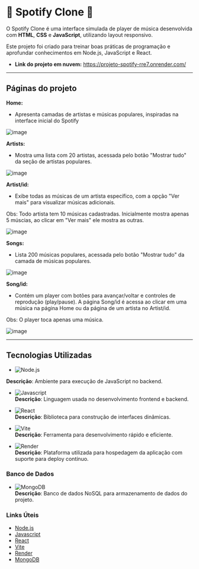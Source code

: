 # 🎵 Spotify Clone 🎵 

O Spotify Clone é uma interface simulada de player de música desenvolvida com **HTML**, **CSS** e **JavaScript**, utilizando layout responsivo.

Este projeto foi criado para treinar boas práticas de programação e aprofundar conhecimentos em Node.js, JavaScript e React.

- **Link do projeto em nuvem:**
https://projeto-spotify-rre7.onrender.com/

---

## Páginas do projeto

**Home:**
- Apresenta camadas de artistas e músicas populares, inspiradas na interface inicial do Spotify
  
![image](https://github.com/user-attachments/assets/e36e35b1-cfd8-427d-b70d-195938793660)

**Artists:**
- Mostra uma lista com 20 artistas, acessada pelo botão "Mostrar tudo" da seção de artistas populares.
  
![image](https://github.com/user-attachments/assets/b3b01d50-565d-4332-ae63-d8990e4c2ebe)

**Artist/id:**
- Exibe todas as músicas de um artista específico, com a opção "Ver mais" para visualizar músicas adicionais.

Obs: Todo artista tem 10 músicas cadastradas. Inicialmente mostra apenas 5 múscias, ao clicar em "Ver mais" ele mostra as outras.

![image](https://github.com/user-attachments/assets/7690b7a7-7e15-4097-bb82-c4e94e363c59)

**Songs:**
- Lista 200 músicas populares, acessada pelo botão "Mostrar tudo" da camada de músicas populares.
  
![image](https://github.com/user-attachments/assets/b71d28a1-0741-471b-9dba-054f4dcd3ab6)

**Song/id:**
- Contém um player com botões para avançar/voltar e controles de reprodução (play/pause). A página Song/id é acessa ao clicar em uma música na página Home ou da página de um artista no Artist/id. 

Obs: O player toca apenas uma música.

![image](https://github.com/user-attachments/assets/3517af35-d71b-44de-925c-cd92121a3485)

---

## Tecnologias Utilizadas  
  
- ![Node.js](https://img.shields.io/badge/Node%20js-339933?style=for-the-badge&logo=nodedotjs&logoColor=white)

 **Descrição**: Ambiente para execução de JavaScript no backend.
  
- ![Javascript](https://img.shields.io/badge/JavaScript-323330?style=for-the-badge&logo=javascript&logoColor=F7DF1E)  
  **Descrição**: Linguagem usada no desenvolvimento frontend e backend.
  
- ![React](https://img.shields.io/badge/React-20232A?style=for-the-badge&logo=react&logoColor=61DAFB)  
  **Descrição**: Biblioteca para construção de interfaces dinâmicas.
  
- ![Vite](https://img.shields.io/badge/Vite-B73BFE?style=for-the-badge&logo=vite&logoColor=FFD62E)  
  **Descrição**: Ferramenta para desenvolvimento rápido e eficiente.
  
- ![Render](https://img.shields.io/badge/Render-46E3B7?style=for-the-badge&logo=render&logoColor=white)  
  **Descrição**: Plataforma utilizada para hospedagem da aplicação com suporte para deploy contínuo.
  

### Banco de Dados  
- ![MongoDB](https://img.shields.io/badge/MongoDB-4EA94B?style=for-the-badge&logo=mongodb&logoColor=white)  
  **Descrição**: Banco de dados NoSQL para armazenamento de dados do projeto.  

### Links Úteis  
- [Node.js](https://nodejs.org/en)  
- [Javascript](https://developer.mozilla.org/pt-BR/docs/Web/JavaScript)  
- [React](https://pt-br.react.dev/)  
- [Vite](https://pt.vite.dev/)  
- [Render](https://render.com/)  
- [MongoDB](https://www.mongodb.com/pt-br/docs/)  
